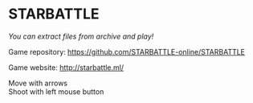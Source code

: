 # STARBATTLE
*You can extract files from archive and play!*

Game repository: https://github.com/STARBATTLE-online/STARBATTLE

Game website: http://starbattle.ml/

Move with arrows  
Shoot with left mouse button
